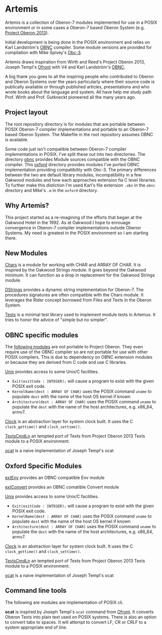Artemis
=======

Artemis is a collection of Oberon-7 modules implemented
for use in a POSIX environment or in some cases a Oberon-7
based Oberon System (e.g. [Project Oberon 2013](https://projectoberon.com)).

Initial development is being done in the POSIX environment and
relies on Karl Landström's [OBNC](https://miasap.se/obnc/) compiler.
Some module versions are provided for compilation with Mike Spivey's
[Obc-3](https://github.com/Spivoxity/obc-3).

Artemis draws inspiration from Wirth and Reed's Project Oberon 2013,
Joseph Templ's [Ofront](https://github.com/jtempl/ofront) with V4 and
Karl Landström's [OBNC](https://miasap.se/obnc/).

A big thank you goes to all the inspiring people who contributed to
Oberon and Oberon Systems over the years particularly where their
source code is publically available or through published articles,
presentations and who wrote books about the language and system.
All have help me study path Prof. Wirth and Prof. Gutkneckt
pioneered all the many years ago.


Project layout
--------------

The root repository directory is for modules that are
portable between POSIX Oberon-7 compiler implementations
and portable to an Oberon-7 based Oberon System. The Makefile
in the root repository assumes OBNC is available.

Some code just isn't compatible between Oberon-7
compiler implementations in POSIX. I've split these out
into two directories. The directory 
[obnc](obnc/ "Non-portable, requires OBNC")
provides Module sources compatible with the OBNC compiler.
This [oxford](oxford/ "Non-portable, requires obc-3")
directory provides modules I've ported OBNC implementation
providing compatibility with Obc-3. The primary differences
between the two are default library modules, incompatibility
in a few Oakwood modules and how each approaches extension
fia C level libraries. To further make this distiction I'm
used Karl's file extension `.obn` in the `obnc` directory
and Mike's `.m` in the `oxford` directory.

Why Artemis?
------------

This project started as a re-imagining of the efforts that
began at the Oakwood Hotel in the 1992. As at Oakwood I hope
to enrouage convergence in Oberon-7 compiler implementations
outside Oberon Systems. My need is greatest in the POSIX
environment so I am starting there.


New Modules
-----------

[Chars](Chars.Mod) is a module for working with CHAR and
ARRAY OF CHAR.  It is inspired by the Oakwood Strings 
module. It goes beyond the Oakwood minimum.  It can function
as a drop in replacement for the Oakwood Strings module.

[DStrings](DStrings.Mod) provides a dynamic string implementation
for Oberon-7.  The procedures signatures are often 
compatible with the Chars module. It leverages the Rider
concept borrowed from Files and Texts in the Oberon System.

[Tests](Tests.Mod) is a minimal test library used to
implement module tests in Artemus. It tries to honor the
advice of "simple but no simpler".

OBNC specific modules
---------------------

The [following modules](np/README.md) are not portable to Project Oberon.
They even require use of the OBNC compiler so are not portable for use
with other POSIX compilers. This is due to dependency on OBNC extension
modules or because they are derived from C code and use C libraries. 

[Unix](obnc/Unix.obn) provides access to some Unix/C facilities.

- `Exit(exitCode : INTEGER);` will cause a program to exist with the given
   POSIX exit code.
- `KernelName(dest : ARRAY OF CHAR)` uses the POSIX command `uname` to populate
  `dest` with the name of the host OS kernel if known
- `Architecture(dest : ARRAY OF CHAR)` uses the POSIX command `uname` to
  populate the `dest` with the name of the host architectures, e.g. x86_64,
  armv7.

[Clock](obnc/Clock.obn) is an abstraction layer for system clock built.
It uses the C `clock_gettime()` and `clock_settime()`.

[TextsCmdLn](obnc/TextsCmdLn.obn) an tempted  port of Texts from
Project Oberon 2013 Texts module to a POSIX environment.

[ocat](obnc/ocat.obn) is a naive implementation of Joseph Templ's ocat


Oxford Specific Modules
-----------------------

[extEnv](oxford/Env.m) provides an OBNC compatible Env module

[extConvert](oxford/Convert.m) provides an OBNC comatible Convert module

[Unix](oxford/Unix.m) provides access to some Unix/C facilities.

- `Exit(exitCode : INTEGER);` will cause a program to exist with the given
   POSIX exit code.
- `KernelName(dest : ARRAY OF CHAR)` uses the POSIX command `uname` to populate
  `dest` with the name of the host OS kernel if known
- `Architecture(dest : ARRAY OF CHAR)` uses the POSIX command `uname` to
  populate the `dest` with the name of the host architectures, e.g. x86_64,
  armv7.

[Clock](oxford/Clock.m) is an abstraction layer for system clock built.
It uses the C `clock_gettime()` and `clock_settime()`.

[TextsCmdLn](oxford/TextsCmdLn.m) an tempted  port of Texts from
Project Oberon 2013 Texts module to a POSIX environment.

[ocat](oxford/ocat.m) is a naive implementation of Joseph Templ's ocat


Command line tools
------------------

The following are modules are implementation of POSIX cli.

**ocat** is inspired by Joseph Templ's `ocat` command from
[Ofront](https://github.com/jtempl/ofront).  It converts Oberon Texts
into plain text used on POSIX systems.  There is also an option to
convert tabs to spaces. It will attempt to convert LF, CR or CRLF to
a system appropriate end of line.

